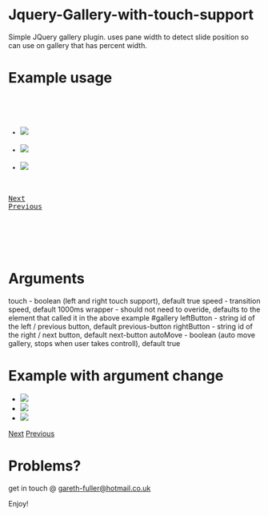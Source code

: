Jquery-Gallery-with-touch-support
=================================

Simple JQuery gallery plugin. uses pane width to detect slide position so can use on gallery that has percent width.

Example usage
=================================

<pre>
<code><div id="gallery-wrapper"></code>

<ul id="gallery">
<li><img src="some/img" /></li>
<li><img src="some/img" /></li>
<li><img src="some/img" /></li>
</ul>
<a href="#" title="Next" id="next-button">Next</a>
<a href="#" title="Previous" id="previous-button">Previous</a>
</div>
    
<script type="text/javascript">
$('#gallery').garethGallery();
</script>
</code>
</pre>

Arguments
==================================
touch       - boolean (left and right touch support), default true
speed       - transition speed, default 1000ms
wrapper     - should not need to overide, defaults to the element that called it in the above example #gallery
leftButton  - string id of the left / previous button, default previous-button
rightButton - string id of the right / next button, default next-button
autoMove    - boolean (auto move gallery, stops when user takes controll), default true

Example with argument change
================================

<div id="gallery-wrapper">
  <ul id="gallery">
    <li><img src="some/img" /></li>
    <li><img src="some/img" /></li>
    <li><img src="some/img" /></li>
  </ul>
  <a href="#" title="Next" id="next-button-new">Next</a>
  <a href="#" title="Previous" id="previous-button-new">Previous</a>
</div>

<script type="text/javascript">
  $('#gallery').garethGallery({ 'leftButton' : 'previous-button-new',
                                'rightButton' : 'next-button-new',
                                'speed' : 2000
                                'touch' : false });
</script>

Problems?
================================

get in touch @ gareth-fuller@hotmail.co.uk

Enjoy!